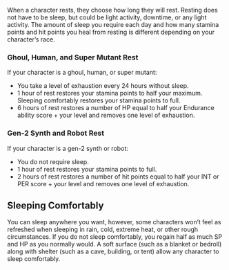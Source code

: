 When a character rests, they choose how long they will rest. Resting does not have to be sleep, but could be light activity, downtime, or any light activity. The amount of sleep you require each day and how many stamina points and hit points you heal from resting is different depending on your character’s race. 

### Ghoul, Human, and Super Mutant Rest 
If your character is a ghoul, human, or super mutant: 
- You take a level of exhaustion every 24 hours without sleep. 
- 1 hour of rest restores your stamina points to half your maximum. Sleeping comfortably restores your stamina points to full. 
- 6 hours of rest restores a number of HP equal to half your Endurance ability score + your level and removes one level of exhaustion. 

### Gen-2 Synth and Robot Rest
If your character is a gen-2 synth or robot: 
- You do not require sleep. 
- 1 hour of rest restores your stamina points to full. 
- 2 hours of rest restores a number of hit points equal to half your INT or PER score + your level and removes one level of exhaustion.

## Sleeping Comfortably

You can sleep anywhere you want, however, some characters won’t feel as refreshed when sleeping in rain, cold, extreme heat, or other rough circumstances. If you do not sleep comfortably, you regain half as much SP and HP as you normally would. A soft surface (such as a blanket or bedroll) along with shelter (such as a cave, building, or tent) allow any character to sleep comfortably.